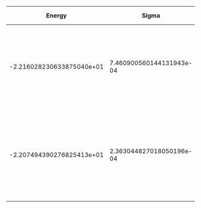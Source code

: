 |       Energy          |  Sigma          | Energy Variance  | DOF |Method                                                          | Data repository                |
| ----------------------| --------------- | -----------------| ------- |------------------------------------------------------------|------------------------------- |
| -2.216028230633875040e+01 | 7.460900560144131943e-04  |1.746022380920460582e-01 |    13   | VMC Determinant Slater- Jastrow (RBM) Ansatz with K=0 projections (symmetric wrt translations) |  |
|-2.207494390276825413e+01 |2.363044827018050196e-04  |1.782584753629542704e-02 | 13  | VMC Determinant Slater- Backflow - Jastrow (RBM) Ansatz with K=0 projections (symmetric wrt translations) |  |

  


